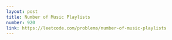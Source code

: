 ```yaml
---
layout: post
title: Number of Music Playlists
number: 920
link: https://leetcode.com/problems/number-of-music-playlists
---
```

